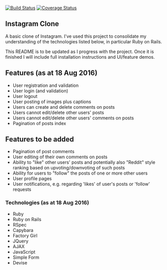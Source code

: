 [![Build Status](https://travis-ci.org/awye765/instagram_clone.svg?branch=master)](https://travis-ci.org/awye765/instagram_clone) [![Coverage Status](https://coveralls.io/repos/github/awye765/instagram_clone/badge.svg?branch=master)](https://coveralls.io/github/awye765/instagram_clone?branch=master)

## Instagram Clone

A basic clone of Instagram.  I've used this project to consolidate my understanding of the technologies listed below, in particular Ruby on Rails.  

This README is to be updated as I progress with the project.  Once it is finished I will include full installation instructions and UI/feature demos.

## Features (as at 18 Aug 2016)

* User registration and validation
* User login (and validation)
* User logout
* User posting of images plus captions
* Users can create and delete comments on posts
* Users cannot edit/delete other users' posts
* Users cannot edit/delete other users' comments on posts
* Pagination of posts index

## Features to be added

* Pagination of post comments
* User editing of their own comments on posts
* Ability to "like" other users' posts and potentially also "Reddit" style ranking based on upvoting/downvoting of such posts
* Ability for users to "follow" the posts of one or more other users
* User profile pages
* User notifications, e.g. regarding 'likes' of user's posts or 'follow' requests

### Technologies (as at 18 Aug 2016)

* Ruby
* Ruby on Rails
* RSpec
* Capybara  
* Factory Girl
* JQuery
* AJAX
* JavaScript
* Simple Form
* Devise
